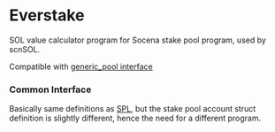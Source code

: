 # Everstake

SOL value calculator program for Socena stake pool program, used by scnSOL.

Compatible with [generic_pool interface](./generic_pool.md)

### Common Interface

Basically same definitions as [SPL](./spl.md#common-interface), but the stake pool account struct definition is slightly different, hence the need for a different program.
